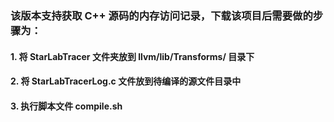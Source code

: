 ### 该版本支持获取 C++ 源码的内存访问记录，下载该项目后需要做的步骤为：
#### 1. 将 StarLabTracer 文件夹放到 llvm/lib/Transforms/ 目录下
#### 2. 将 StarLabTracerLog.c 文件放到待编译的源文件目录中
#### 3. 执行脚本文件 compile.sh
